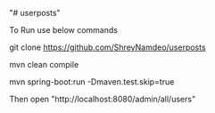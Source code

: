 "# userposts" 

To Run use below commands

git clone https://github.com/ShreyNamdeo/userposts

mvn clean compile 

mvn spring-boot:run -Dmaven.test.skip=true

Then open "http://localhost:8080/admin/all/users"